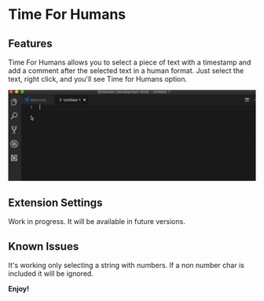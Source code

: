 # Time For Humans

## Features

Time For Humans allows you to select a piece of text with a timestamp and add a comment after the selected text in a human format. Just select the text, right click, and you'll see Time for Humans option.

![](gifs/time-for-humans-demo.gif)

## Extension Settings

Work in progress. It will be available in future versions.

## Known Issues

It's working only selecting a string with numbers. If a non number char is included it will be ignored.

**Enjoy!**
